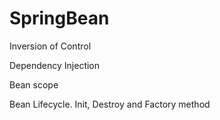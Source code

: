 # SpringBean
Inversion of Control

Dependency Injection

Bean scope

Bean Lifecycle. Init, Destroy and Factory method
